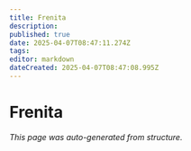 ```yaml
---
title: Frenita
description: 
published: true
date: 2025-04-07T08:47:11.274Z
tags: 
editor: markdown
dateCreated: 2025-04-07T08:47:08.995Z
---
```


# Frenita

*This page was auto-generated from structure.*